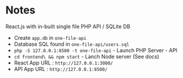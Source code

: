 # Notes

React.js with in-built single file PHP API / SQLite DB

- Create `app.db` in `one-file-api`
- Database SQL found in `one-file-api/users.sql`
- `php -S 127.0.0.1:8500 -t one-file-api` - Launch PHP Server - API
- `cd frontend\ && npm start` - Lanch Node server (See docs)
- React App URL : `http://127.0.0.1:3000/`
- API App URL : `http://127.0.0.1:8500/`
